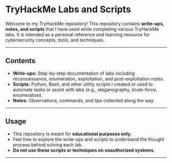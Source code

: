 # TryHackMe Labs and Scripts

Welcome to my TryHackMe repository! This repository contains **write-ups, notes, and scripts** that I have used while completing various TryHackMe labs. It is intended as a personal reference and learning resource for cybersecurity concepts, tools, and techniques.

---

## Contents

- **Write-ups:** Step-by-step documentation of labs including reconnaissance, enumeration, exploitation, and post-exploitation notes.  
- **Scripts:** Python, Bash, and other utility scripts I created or used to automate tasks or assist with labs (e.g., steganography, brute-force, enumeration).  
- **Notes:** Observations, commands, and tips collected along the way.

---

## Usage

- This repository is meant for **educational purposes only**.  
- Feel free to explore the write-ups and scripts to understand the thought process behind solving each lab.  
- **Do not use these scripts or techniques on unauthorized systems**.

---


